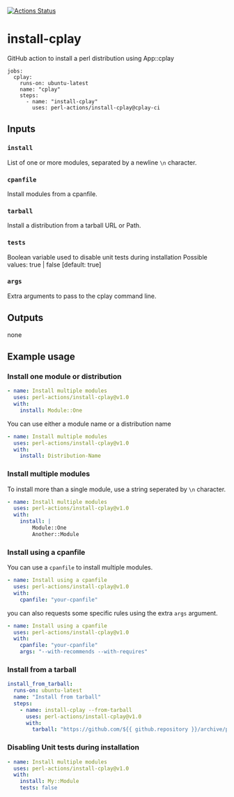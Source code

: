 [![Actions Status](https://github.com/perl-actions/install-cplay/workflows/check/badge.svg)](https://github.com/perl-actions/install-cplay/actions)

# install-cplay

GitHub action to install a perl distribution using App::cplay

```
jobs:
  cplay:
    runs-on: ubuntu-latest
    name: "cplay"
    steps:
      - name: "install-cplay"
        uses: perl-actions/install-cplay@cplay-ci
```

## Inputs

### `install`

List of one or more modules, separated by a newline `\n` character.

### `cpanfile`

Install modules from a cpanfile.

### `tarball`

Install a distribution from a tarball URL or Path.

### `tests`

Boolean variable used to disable unit tests during installation
Possible values: true | false [default: true]

### `args`

Extra arguments to pass to the cplay command line.

## Outputs

none

## Example usage

### Install one module or distribution

```yaml
- name: Install multiple modules
  uses: perl-actions/install-cplay@v1.0
  with:
    install: Module::One
```

You can use either a module name or a distribution name

```yaml
- name: Install multiple modules
  uses: perl-actions/install-cplay@v1.0
  with:
    install: Distribution-Name
```

### Install multiple modules

To install more than a single module, use a string seperated by `\n` character.

```yaml
- name: Install multiple modules
  uses: perl-actions/install-cplay@v1.0
  with:
    install: |
    	Module::One
        Another::Module
```

### Install using a cpanfile

You can use a `cpanfile` to install multiple modules.

```yaml
- name: Install using a cpanfile
  uses: perl-actions/install-cplay@v1.0
  with:
    cpanfile: "your-cpanfile"
```

you can also requests some specific rules using the extra `args` argument.

```yaml
- name: Install using a cpanfile
  uses: perl-actions/install-cplay@v1.0
  with:
    cpanfile: "your-cpanfile"
    args: "--with-recommends --with-requires"
```

### Install from a tarball

```yaml
install_from_tarball:
  runs-on: ubuntu-latest
  name: "Install from tarball"
  steps:
    - name: install-cplay --from-tarball
      uses: perl-actions/install-cplay@v1.0
      with:
        tarball: "https://github.com/${{ github.repository }}/archive/p5.tar.gz"
```

### Disabling Unit tests during installation

```yaml
- name: Install multiple modules
  uses: perl-actions/install-cplay@v1.0
  with:
    install: My::Module
    tests: false
```
